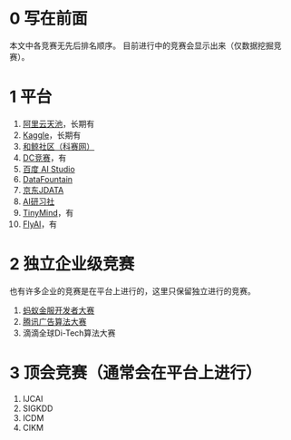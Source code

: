 # 0 写在前面
本文中各竞赛无先后排名顺序。
目前进行中的竞赛会显示出来（仅数据挖掘竞赛）。
# 1 平台
1. [阿里云天池](https://tianchi.aliyun.com/)，长期有
2. [Kaggle](https://www.kaggle.com/)，长期有
3. [和鲸社区（科赛网）](https://www.kesci.com/#competition)
4. [DC竞赛](https://www.dcjingsai.com/common/cmptIndex.html)，有
5. [百度 AI Studio](https://aistudio.baidu.com/aistudio/competition)
6. [DataFountain](https://www.datafountain.cn/)
7. [京东JDATA](https://jdata.jd.com/html/list.html)
8. [AI研习社](https://god.yanxishe.com/)
9. [TinyMind](https://www.tinymind.cn/competitions/ai)，有
10. [FlyAI](https://www.flyai.com/)，有
 






# 2 独立企业级竞赛
也有许多企业的竞赛是在平台上进行的，这里只保留独立进行的竞赛。

1. [蚂蚁金服开发者大赛](https://dc.cloud.alipay.com/index#/compet/topics)
2. [腾讯广告算法大赛](https://algo.qq.com/)
3. 滴滴全球Di-Tech算法大赛


# 3 顶会竞赛（通常会在平台上进行）
1. IJCAI
2. SIGKDD
3. ICDM
4. CIKM

